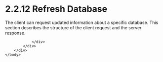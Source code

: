 <html dir="LTR" xmlns:mshelp="http://msdn.microsoft.com/mshelp" xmlns:ddue="http://ddue.schemas.microsoft.com/authoring/2003/5" xmlns:xlink="http://www.w3.org/1999/xlink" xmlns:tool="http://www.microsoft.com/tooltip">
    <head>
        <meta http-equiv="Content-Type" content="text/html; CHARSET=utf-8"></meta>
        <meta name="save" content="history"></meta>
        <title>2.2.12 Refresh Database</title>
        <xml>
            <mshelp:toctitle title="2.2.12 Refresh Database"></mshelp:toctitle>
            <mshelp:rltitle title="[MS-SSAS8]: Refresh Database"></mshelp:rltitle>
            <mshelp:keyword index="A" term="22c39d1e-2a0b-4746-a157-6de2311d01a8"></mshelp:keyword>
            <mshelp:attr name="DCSext.ContentType" value="open specification"></mshelp:attr>
            <mshelp:attr name="AssetID" value="22c39d1e-2a0b-4746-a157-6de2311d01a8"></mshelp:attr>
            <mshelp:attr name="TopicType" value="kbRef"></mshelp:attr>
            <mshelp:attr name="DCSext.Title" value="[MS-SSAS8]: Refresh Database" />
        </xml>
    </head>
    <body>
        <div id="header">
            <h1 class="heading">2.2.12 Refresh Database</h1>
        </div>
        <div id="mainSection">
            <div id="mainBody">
                <div id="allHistory" class="saveHistory"></div>
                <div id="sectionSection0" class="section" name="collapseableSection">
                    

<p>The client can request updated information about a specific
database. This section describes the structure of the client request and the
server response.</p>


                </div>
            </div>
        </div>
    </body>
</html>